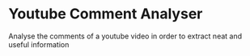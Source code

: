 # Youtube Comment Analyser
Analyse the comments of a youtube video in order to extract neat and useful information
